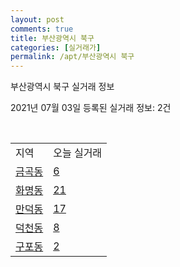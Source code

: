 ```yaml
---
layout: post
comments: true
title: 부산광역시 북구
categories: [실거래가]
permalink: /apt/부산광역시 북구
---
```


부산광역시 북구 실거래 정보

2021년 07월 03일 등록된 실거래 정보: 2건

<script type="text/javascript">
  google.charts.load('current', {'packages':['corechart']});
  google.charts.setOnLoadCallback(drawChart);

  function drawChart() {
    var data = google.visualization.arrayToDataTable([['거래일', '매매', '전월세', '전매'], ['20-07', 471, 271, 54], ['20-08', 332, 233, 31], ['20-09', 418, 232, 74], ['20-10', 678, 226, 115], ['20-11', 1412, 298, 89], ['20-12', 579, 290, 58], ['21-01', 259, 312, 24], ['21-02', 229, 253, 20], ['21-03', 366, 312, 29], ['21-04', 368, 294, 21], ['21-05', 427, 307, 32], ['21-06', 245, 201, 10]]);

    var options = {
      title: '최근 유형별 거래량 추이',
      legend: { position: 'bottom' }
    };

    var chart = new google.visualization.LineChart(document.getElementById('columnchart_material'));
    chart.draw(data, (options));
  }
</script>

<div id="columnchart_material" style="width: 95%; margin-left: -35px"></div>
<br>
<table class="sortable">
  <tr>
    <td>지역</td>
    <td>오늘 실거래</td>
  </tr>

  
  <tr class="item">
    <td><a href="부산광역시 북구 금곡동">금곡동</a></td>
    <td><a href="부산광역시 북구 금곡동">6</a></td>
  </tr>
    

  <tr class="item">
    <td><a href="부산광역시 북구 화명동">화명동</a></td>
    <td><a href="부산광역시 북구 화명동">21</a></td>
  </tr>
    

  <tr class="item">
    <td><a href="부산광역시 북구 만덕동">만덕동</a></td>
    <td><a href="부산광역시 북구 만덕동">17</a></td>
  </tr>
    

  <tr class="item">
    <td><a href="부산광역시 북구 덕천동">덕천동</a></td>
    <td><a href="부산광역시 북구 덕천동">8</a></td>
  </tr>
    

  <tr class="item">
    <td><a href="부산광역시 북구 구포동">구포동</a></td>
    <td><a href="부산광역시 북구 구포동">2</a></td>
  </tr>
    


</table>


    